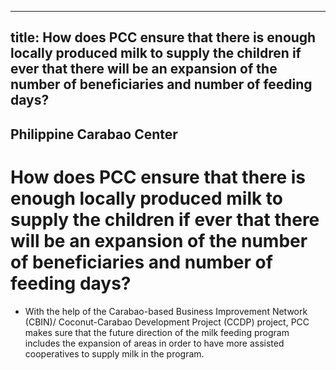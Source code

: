 --- 
 title: How does PCC ensure that there is enough locally produced milk to supply the children if ever that there will be an expansion of the number of beneficiaries and number of feeding days?
 ---

## Philippine Carabao Center

# How does PCC ensure that there is enough locally produced milk to supply the children if ever that there will be an expansion of the number of beneficiaries and number of feeding days?


 - With the help of the Carabao-based Business Improvement Network (CBIN)/ Coconut-Carabao Development Project (CCDP) project, PCC makes sure that the future direction of the milk feeding program includes the expansion of areas in order to have more assisted cooperatives to supply milk in the program.
